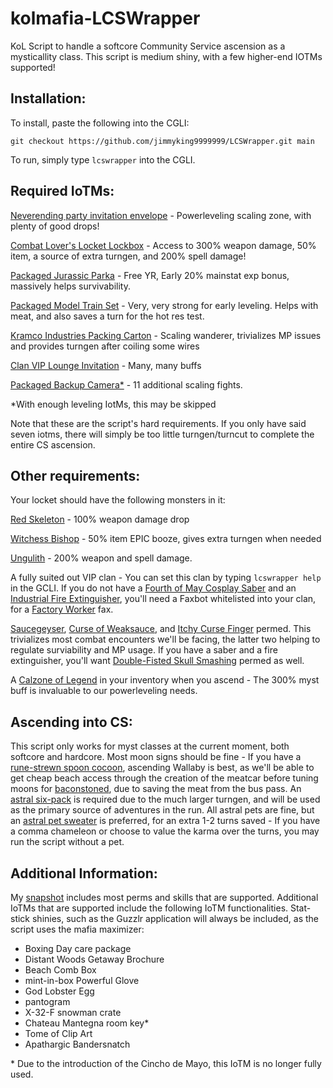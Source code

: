 # kolmafia-LCSWrapper

KoL Script to handle a softcore Community Service ascension as a mysticallity class. This script is medium shiny, with a few higher-end IOTMs supported!

## Installation:

To install, paste the following into the CGLI:

`git checkout https://github.com/jimmyking9999999/LCSWrapper.git main`

To run, simply type `lcswrapper` into the CGLI.


## Required IoTMs:
[Neverending party invitation envelope](https://kol.coldfront.net/thekolwiki/index.php/Neverending_Party_invitation_envelope) - Powerleveling scaling zone, with plenty of good drops!

[Combat Lover's Locket Lockbox](https://kol.coldfront.net/thekolwiki/index.php/Combat_lover%27s_locket_lockbox) - Access to 300% weapon damage, 50% item, a source of extra turngen, and 200% spell damage!

[Packaged Jurassic Parka](https://kol.coldfront.net/thekolwiki/index.php/Packaged_Jurassic_Parka) - Free YR, Early 20% mainstat exp bonus, massively helps survivability.

[Packaged Model Train Set](https://kol.coldfront.net/thekolwiki/index.php/Packaged_model_train_set) - Very, very strong for early leveling. Helps with meat, and also saves a turn for the hot res test.

[Kramco Industries Packing Carton](https://kol.coldfront.net/thekolwiki/index.php/Kramco_Industries_packing_carton) - Scaling wanderer, trivializes MP issues and provides turngen after coiling some wires

[Clan VIP Lounge Invitation](https://kol.coldfront.net/thekolwiki/index.php/Clan_VIP_Lounge_invitation) - Many, many buffs

[Packaged Backup Camera*](https://kol.coldfront.net/thekolwiki/index.php/Packaged_backup_camera) - 11 additional scaling fights.

*With enough leveling IotMs, this may be skipped

Note that these are the script's hard requirements. If you only have said seven iotms, there will simply be too little turngen/turncut to complete the entire CS ascension. 

## Other requirements:
Your locket should have the following monsters in it: 

[Red Skeleton](https://kol.coldfront.net/thekolwiki/index.php/Red_skeleton) - 100% weapon damage drop

[Witchess Bishop](https://kol.coldfront.net/thekolwiki/index.php/Witchess_Bishop) - 50% item EPIC booze, gives extra turngen when needed

[Ungulith](https://kol.coldfront.net/thekolwiki/index.php/Ungulith) - 200% weapon and spell damage. 


A fully suited out VIP clan - You can set this clan by typing `lcswrapper help` in the GCLI.
If you do not have a [Fourth of May Cosplay Saber](https://kol.coldfront.net/thekolwiki/index.php/Fourth_of_May_Cosplay_Saber) and an [Industrial Fire Extinguisher](https://kol.coldfront.net/thekolwiki/index.php/Packaged_industrial_fire_extinguisher), you'll need a Faxbot whitelisted into your clan, for a [Factory Worker](https://kol.coldfront.net/thekolwiki/index.php/Factory_worker_\(female\)) fax.


[Saucegeyser](https://kol.coldfront.net/thekolwiki/index.php/Saucegeyser), [Curse of Weaksauce](https://kol.coldfront.net/thekolwiki/index.php/Curse_of_Weaksauce), and [Itchy Curse Finger](https://kol.coldfront.net/thekolwiki/index.php/Itchy_Curse_Finger) permed. This trivializes most combat encounters we'll be facing, the latter two helping to regulate surviability and MP usage. If you have a saber and a fire extinguisher, you'll want [Double-Fisted Skull Smashing](https://kol.coldfront.net/thekolwiki/index.php/Double-Fisted_Skull_Smashing) permed as well. 

A [Calzone of Legend](https://kol.coldfront.net/thekolwiki/index.php/Calzone_of_Legend) in your inventory when you ascend - The 300% myst buff is invaluable to our powerleveling needs.

## Ascending into CS:

This script only works for myst classes at the current moment, both softcore and hardcore. Most moon signs should be fine - If you have a [rune-strewn spoon cocoon](https://kol.coldfront.net/thekolwiki/index.php/Rune-strewn_spoon_cocoon), ascending Wallaby is best, as we'll be able to get cheap beach access through the creation of the meatcar before tuning moons for [baconstoned](https://kol.coldfront.net/thekolwiki/index.php/Baconstoned), due to saving the meat from the bus pass. An [astral six-pack](https://kol.coldfront.net/thekolwiki/index.php/Astral_pilsner) is required due to the much larger turngen, and will be used as the primary source of adventures in the run. All astral pets are fine, but an [astral pet sweater](https://kol.coldfront.net/thekolwiki/index.php/Astral_pet_sweater) is preferred, for an extra 1-2 turns saved - If you have a comma chameleon or choose to value the karma over the turns, you may run the script without a pet.


## Additional Information:

My [snapshot](https://api.aventuristo.net/av-snapshot?u=Jimmyking) includes most perms and skills that are supported. Additional IoTMs that are supported include the following IoTM functionalities. Stat-stick shinies, such as the Guzzlr application will always be included, as the script uses the mafia maximizer:

- Boxing Day care package
- Distant Woods Getaway Brochure
- Beach Comb Box
- mint-in-box Powerful Glove
- God Lobster Egg
- pantogram
- X-32-F snowman crate
- Chateau Mantegna room key*
- Tome of Clip Art
- Apathargic Bandersnatch

\* Due to the introduction of the Cincho de Mayo, this IoTM is no longer fully used.


